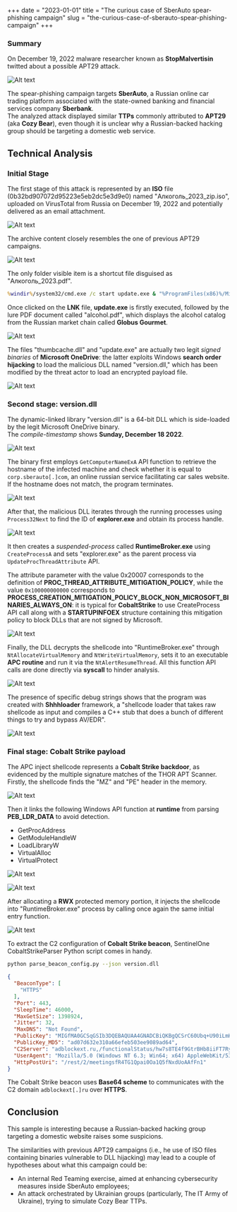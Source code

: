 +++
date = "2023-01-01"
title = "The curious case of SberAuto spear-phishing campaign"
slug = "the-curious-case-of-sberauto-spear-phishing-campaign"
+++



### Summary
On December 19, 2022 malware researcher known as **StopMalvertisin** twitted about a possible APT29 attack.

![Alt text](image-0.png)

The spear-phishing campaign targets **SberAuto**, a Russian online car trading platform associated with the state-owned banking and financial services company **Sberbank**.  
The analyzed attack displayed similar **TTPs** commonly attributed to **APT29** (aka **Cozy Bear**), even though it is unclear why a Russian-backed hacking group should be targeting a domestic web service.


## Technical Analysis
### Initial Stage
The first stage of this attack is represented by an **ISO** file (0b32bd907072d95223e5eb2dc5e3d9e0) named "Алкоголь_2023_zip.iso", uploaded on VirusTotal from Russia on December 19, 2022 and potentially delivered as an email attachment.

![Alt text](image-1.png) 

The archive content closely resembles the one of previous APT29 campaigns.   

![Alt text](image-2.png)


The only folder visible item is a shortcut file disguised as "Алкоголь_2023.pdf". 

```cmd
%windir%/system32/cmd.exe /c start update.exe & "%ProgramFiles(x86)%/Microsoft/Edge/Application/msedge.exe" %cd%/alcohol.pdf
```

Once clicked on the **LNK** file, **update.exe** is firstly executed, followed by the lure PDF document called "alcohol.pdf", which displays the alcohol catalog from the Russian market chain called **Globus Gourmet**.   

![Alt text](image-3.png)

The files "thumbcache.dll" and "update.exe" are actually two legit *signed binaries* of **Microsoft OneDrive**: the latter exploits Windows **search order hijacking** to load the malicious DLL named "version.dll," which has been modified by the threat actor to load an encrypted payload file.

![Alt text](image-4.png)


### Second stage: version.dll
The dynamic-linked library "version.dll" is a 64-bit DLL which is side-loaded by the legit Microsoft OneDrive binary.  
The *compile-timestamp* shows **Sunday, December 18 2022**. 

![Alt text](image-5.png)

The binary first employs ```GetComputerNameExA``` API function to retrieve the hostname of the infected machine and check whether it is equal to ```corp.sberauto[.]com```, an online russian service facilitating car sales website.
If the hostname does not match, the program terminates.

![Alt text](image-7.png)

After that, the malicious DLL iterates through the running processes using ```Process32Next``` to find the ID of **explorer.exe** and obtain its process handle.

![Alt text](image-8.png)

It then creates a *suspended-process* called **RuntimeBroker.exe** using ```CreateProcessA``` and sets "explorer.exe" as the parent process via ```UpdateProcThreadAttribute``` API.

The attribute parameter with the value 0x20007 corresponds to the definition of **PROC_THREAD_ATTRIBUTE_MITIGATION_POLICY**, while the value ```0x100000000000``` corresponds to **PROCESS_CREATION_MITIGATION_POLICY_BLOCK_NON_MICROSOFT_BINARIES_ALWAYS_ON**: it is typical for **CobaltStrike** to use CreateProcess API call along with a **STARTUPINFOEX** structure containing this mitigation policy to block DLLs that are not signed by Microsoft.

![Alt text](image-9.png)


Finally, the DLL decrypts the shellcode into "RuntimeBroker.exe" through ```NtAllocateVirtualMemory``` and ```NtWriteVirtualMemory```, sets it to an executable **APC routine** and run it via the ```NtAlertResumeThread```.
All this function API calls are done directly via **syscall** to hinder analysis. 

![Alt text](image-10.png)

The presence of specific debug strings shows that the program was created with **Shhhloader** framework, a "shellcode loader that takes raw shellcode as input and compiles a C++ stub that does a bunch of different things to try and bypass AV/EDR".  

![Alt text](image-11.png)


### Final stage: Cobalt Strike payload
The APC inject shellcode represents a **Cobalt Strike backdoor**, as evidenced by the multiple signature matches of the THOR APT Scanner.  
Firstly, the shellcode finds the "MZ" and "PE" header in the memory.

![Alt text](image-12.png)

Then it links the following Windows API function at **runtime** from parsing **PEB_LDR_DATA** to avoid detection.
* GetProcAddress
* GetModuleHandleW
* LoadLibraryW
* VirtualAlloc
* VirtualProtect

![Alt text](image-13.png)

![Alt text](image-14.png)

After allocating a **RWX** protected memory portion, it injects the shellcode into "RuntimeBroker.exe" process by calling once again the same initial entry function.

![Alt text](image-15.png)

 To extract the C2 configuration of **Cobalt Strike beacon**, SentinelOne CobaltStrikeParser Python script comes in handy. 

 ```bash
 python parse_beacon_config.py --json version.dll
 ```

```json
{
  "BeaconType": [
    "HTTPS"
  ],
  "Port": 443,
  "SleepTime": 46000,
  "MaxGetSize": 1398924,
  "Jitter": 32,
  "MaxDNS": "Not Found",
  "PublicKey": "MIGfMA0GCSqGSIb3DQEBAQUAA4GNADCBiQKBgQCSrC60Ubq+U90iLmHldoLVFW6Bc7vLsQ12BXGcc2c8TQJbnaf8I9dm/dhdZPEoCwQKRbjD/2xlR4Vr/S7IGj1Sh8gKHfJXh96lIhR5W85/+Fdi0weqGbrx9mbu70Ir7bA0ar1vwK17RFIla7B24ffVWNTfsO4fuagDSmR6MSKK2wIDAQABAAAAAAAAAAAAAAAAAAAAAAAAAAAAAAAAAAAAAAAAAAAAAAAAAAAAAAAAAAAAAAAAAAAAAAAAAAAAAAAAAAAAAAAAAAAAAAAAAAAAAAAAAAAAAAAAAAAAAAAAAAAAAA==",
  "PublicKey_MD5": "ad07d632e310a66efeb503ee9089ad64",
  "C2Server": "adblockext.ru,/functionalStatus/hw7s8TE4f9GtrBHb8iiFT7RyIAuN",
  "UserAgent": "Mozilla/5.0 (Windows NT 6.3; Win64; x64) AppleWebKit/537.36 (KHTML, like Gecko) Chrome/91.0.4433.0 Safari/537.36",
  "HttpPostUri": "/rest/2/meetingsfR4TG1Qpai0Oa1Q5fNxdUoAAfFn1"
}
```

The Cobalt Strike beacon uses **Base64 scheme** to communicates with the C2 domain ```adblockext[.]ru``` over **HTTPS**.


## Conclusion
This sample is interesting because a Russian-backed hacking group targeting a domestic website raises some suspicions.  

The similarities with previous APT29 campaigns (i.e., he use of ISO files containing binaries vulnerable to DLL hijacking) may lead to a couple of hypotheses about what this campaign could be:
* An internal Red Teaming exercise, aimed at enhancing cybersecurity measures inside SberAuto employees;
* An attack orchestrated by Ukrainian groups (particularly, The IT Army of Ukraine), trying to simulate Cozy Bear TTPs.  






























